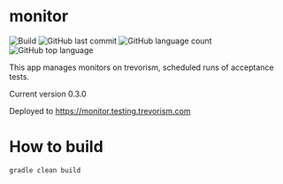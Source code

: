 # monitor
![Build](https://github.com/trevorism/monitor/actions/workflows/deploy.yml/badge.svg)
![GitHub last commit](https://img.shields.io/github/last-commit/trevorism/monitor)
![GitHub language count](https://img.shields.io/github/languages/count/trevorism/monitor)
![GitHub top language](https://img.shields.io/github/languages/top/trevorism/monitor)

This app manages monitors on trevorism, scheduled runs of acceptance tests.

Current version 0.3.0

Deployed to https://monitor.testing.trevorism.com

# How to build
`gradle clean build`
